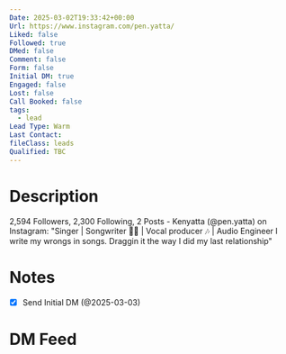 ```yaml
---
Date: 2025-03-02T19:33:42+00:00
Url: https://www.instagram.com/pen.yatta/
Liked: false
Followed: true
DMed: false
Comment: false
Form: false
Initial DM: true
Engaged: false
Lost: false
Call Booked: false
tags:
  - lead
Lead Type: Warm
Last Contact: 
fileClass: leads
Qualified: TBC
---
```

# Description
2,594 Followers, 2,300 Following, 2 Posts - Kenyatta (@pen.yatta) on Instagram: "Singer | Songwriter ✍🏾 | Vocal producer 🎶 | Audio Engineer
I write my wrongs in songs. Draggin it the way I did my last relationship"
# Notes
- [x] Send Initial DM (@2025-03-03)
# DM Feed